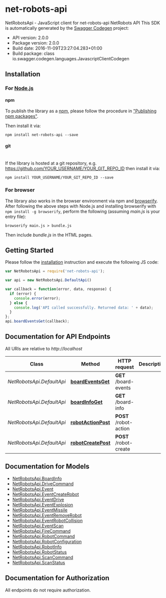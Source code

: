 # net-robots-api

NetRobotsApi - JavaScript client for net-robots-api
NetRobots API
This SDK is automatically generated by the [Swagger Codegen](https://github.com/swagger-api/swagger-codegen) project:

- API version: 2.0.0
- Package version: 2.0.0
- Build date: 2016-11-09T23:27:04.283+01:00
- Build package: class io.swagger.codegen.languages.JavascriptClientCodegen

## Installation

### For [Node.js](https://nodejs.org/)

#### npm

To publish the library as a [npm](https://www.npmjs.com/),
please follow the procedure in ["Publishing npm packages"](https://docs.npmjs.com/getting-started/publishing-npm-packages).

Then install it via:

```shell
npm install net-robots-api --save
```

#### git
#
If the library is hosted at a git repository, e.g.
https://github.com/YOUR_USERNAME/YOUR_GIT_REPO_ID
then install it via:

```shell
npm install YOUR_USERNAME/YOUR_GIT_REPO_ID --save
```

### For browser

The library also works in the browser environment via npm and [browserify](http://browserify.org/). After following
the above steps with Node.js and installing browserify with `npm install -g browserify`,
perform the following (assuming *main.js* is your entry file):

```shell
browserify main.js > bundle.js
```

Then include *bundle.js* in the HTML pages.

## Getting Started

Please follow the [installation](#installation) instruction and execute the following JS code:

```javascript
var NetRobotsApi = require('net-robots-api');

var api = new NetRobotsApi.DefaultApi()

var callback = function(error, data, response) {
  if (error) {
    console.error(error);
  } else {
    console.log('API called successfully. Returned data: ' + data);
  }
};
api.boardEventsGet(callback);

```

## Documentation for API Endpoints

All URIs are relative to *http://localhost*

Class | Method | HTTP request | Description
------------ | ------------- | ------------- | -------------
*NetRobotsApi.DefaultApi* | [**boardEventsGet**](docs/DefaultApi.md#boardEventsGet) | **GET** /board-events | 
*NetRobotsApi.DefaultApi* | [**boardInfoGet**](docs/DefaultApi.md#boardInfoGet) | **GET** /board-info | 
*NetRobotsApi.DefaultApi* | [**robotActionPost**](docs/DefaultApi.md#robotActionPost) | **POST** /robot-action | 
*NetRobotsApi.DefaultApi* | [**robotCreatePost**](docs/DefaultApi.md#robotCreatePost) | **POST** /robot-create | 


## Documentation for Models

 - [NetRobotsApi.BoardInfo](docs/BoardInfo.md)
 - [NetRobotsApi.DriveCommand](docs/DriveCommand.md)
 - [NetRobotsApi.Event](docs/Event.md)
 - [NetRobotsApi.EventCreateRobot](docs/EventCreateRobot.md)
 - [NetRobotsApi.EventDrive](docs/EventDrive.md)
 - [NetRobotsApi.EventExplosion](docs/EventExplosion.md)
 - [NetRobotsApi.EventMissile](docs/EventMissile.md)
 - [NetRobotsApi.EventRemoveRobot](docs/EventRemoveRobot.md)
 - [NetRobotsApi.EventRobotCollision](docs/EventRobotCollision.md)
 - [NetRobotsApi.EventScan](docs/EventScan.md)
 - [NetRobotsApi.FireCommand](docs/FireCommand.md)
 - [NetRobotsApi.RobotCommand](docs/RobotCommand.md)
 - [NetRobotsApi.RobotConfiguration](docs/RobotConfiguration.md)
 - [NetRobotsApi.RobotInfo](docs/RobotInfo.md)
 - [NetRobotsApi.RobotStatus](docs/RobotStatus.md)
 - [NetRobotsApi.ScanCommand](docs/ScanCommand.md)
 - [NetRobotsApi.ScanStatus](docs/ScanStatus.md)


## Documentation for Authorization

 All endpoints do not require authorization.

